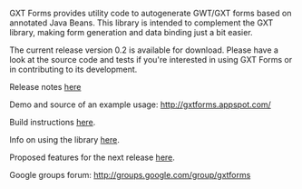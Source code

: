 GXT Forms provides utility code to autogenerate GWT/GXT forms based on annotated Java Beans.  This library is intended to complement the GXT library, making form generation and data binding just a bit easier.

The current release version 0.2 is available for download.  Please have a look at the source code and tests if you're interested in using GXT Forms or in contributing to its development.

Release notes [here](ReleaseNotes.md)

Demo and source of an example usage:  http://gxtforms.appspot.com/

Build instructions [here](BuildingGXTForms.md).

Info on using the library [here](UsingGXTForms.md).

Proposed features for the next release [here](NextReleaseFeatures.md).

Google groups forum: http://groups.google.com/group/gxtforms
